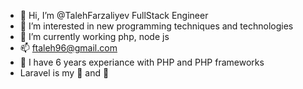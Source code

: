 - 👋 Hi, I’m @TalehFarzaliyev FullStack Engineer
- 👀 I’m interested in new programming techniques and technologies
- 🌱 I’m currently working php, node js
- 📫 ftaleh96@gmail.com
- :pinched_fingers: I have 6 years experiance with PHP and PHP frameworks
- Laravel is my :baguette_bread: and :butter: 

